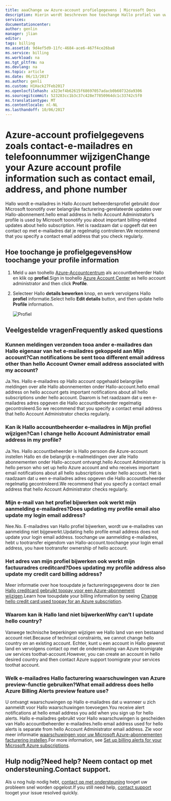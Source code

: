 ```yaml
---
title: aaaChange uw Azure-account profielgegevens | Microsoft Docs
description: Hierin wordt beschreven hoe toochange Hallo profiel van uw Azure-account en antwoorden Hallo Veelgestelde vragen zoals waarom u land hello Azure-Accountcentrum niet wijzigen
services: 
documentationcenter: 
author: genlin
manager: jlian
editor: 
tags: billing
ms.assetid: 9d4ef5d9-11fc-4684-ace6-467f4ce26ba8
ms.service: billing
ms.workload: na
ms.tgt_pltfrm: na
ms.devlang: na
ms.topic: article
ms.date: 06/13/2017
ms.author: genli
ms.custom: H1Hack27Feb2017
ms.openlocfilehash: a323ef4b62615f68697057adacb0b60732da9306
ms.sourcegitcommit: 523283cc1b3c37c428e77850964dc1c33742c5f0
ms.translationtype: MT
ms.contentlocale: nl-NL
ms.lasthandoff: 10/06/2017
---
```

# <a name="change-your-azure-account-profile-information-such-as-contact-email-address-and-phone-number"></a><span data-ttu-id="72b01-103">Azure-account profielgegevens zoals contact-e-mailadres en telefoonnummer wijzigen</span><span class="sxs-lookup"><span data-stu-id="72b01-103">Change your Azure account profile information such as contact email, address, and phone number</span></span>
<span data-ttu-id="72b01-104">Hallo wordt e-mailadres in Hallo Account beheerdersprofiel gebruikt door Microsoft toonotify over belangrijke facturering-gerelateerde updates over Hallo-abonnement.</span><span class="sxs-lookup"><span data-stu-id="72b01-104">hello email address in hello Account Administrator’s profile is used by Microsoft toonotify you about important billing-related updates about hello subscription.</span></span> <span data-ttu-id="72b01-105">Het is raadzaam dat u opgeeft dat een contact op met e-mailadres dat je regelmatig controleren.</span><span class="sxs-lookup"><span data-stu-id="72b01-105">We recommend that you specify a contact email address that you check regularly.</span></span>

## <a name="how-toochange-your-profile-information"></a><span data-ttu-id="72b01-106">Hoe toochange je profielgegevens</span><span class="sxs-lookup"><span data-stu-id="72b01-106">How toochange your profile information</span></span>
1. <span data-ttu-id="72b01-107">Meld u aan toohello [Azure-Accountcentrum](https://account.windowsazure.com/) als accountbeheerder Hallo en klik op **profiel**.</span><span class="sxs-lookup"><span data-stu-id="72b01-107">Sign in toohello [Azure Account Center](https://account.windowsazure.com/) as hello account administrator and then click **Profile**.</span></span> 
2. <span data-ttu-id="72b01-108">Selecteer Hallo **details bewerken** knop, en werk vervolgens Hallo **profiel** informatie.</span><span class="sxs-lookup"><span data-stu-id="72b01-108">Select hello **Edit details** button, and then update hello **Profile** information.</span></span>

   ![Profiel](./media/billing-how-to-change-azure-account-profile/profile.png)

## <a name="frequently-asked-questions"></a><span data-ttu-id="72b01-110">Veelgestelde vragen</span><span class="sxs-lookup"><span data-stu-id="72b01-110">Frequently asked questions</span></span>
### <a name="can-notifications-be-sent-tooa-different-email-address-other-than-hello-account-owner-email-address-associated-with-my-account"></a><span data-ttu-id="72b01-111">Kunnen meldingen verzonden tooa ander e-mailadres dan Hallo eigenaar van het e-mailadres gekoppeld aan Mijn account?</span><span class="sxs-lookup"><span data-stu-id="72b01-111">Can notifications be sent tooa different email address other than hello Account Owner email address associated with my account?</span></span>
<span data-ttu-id="72b01-112">Ja.</span><span class="sxs-lookup"><span data-stu-id="72b01-112">Yes.</span></span> <span data-ttu-id="72b01-113">Hallo e-mailadres op Hallo account opgehaald belangrijke meldingen over alle Hallo abonnementen onder Hallo-account.</span><span class="sxs-lookup"><span data-stu-id="72b01-113">hello email address on hello account gets important notifications about all hello subscriptions under hello account.</span></span> <span data-ttu-id="72b01-114">Daarom is het raadzaam dat u een e-mailadres adres opgeven die Hallo accountbeheerder regelmatig gecontroleerd.</span><span class="sxs-lookup"><span data-stu-id="72b01-114">So we recommend that you specify a contact email address that hello Account Administrator checks regularly.</span></span>

### <a name="can-i-change-hello-account-administrator-email-address-in-my-profile"></a><span data-ttu-id="72b01-115">Kan ik Hallo accountbeheerder e-mailadres in Mijn profiel wijzigen?</span><span class="sxs-lookup"><span data-stu-id="72b01-115">Can I change hello Account Administrator email address in my profile?</span></span>
<span data-ttu-id="72b01-116">Ja.</span><span class="sxs-lookup"><span data-stu-id="72b01-116">Yes.</span></span> <span data-ttu-id="72b01-117">Hallo accountbeheerder is Hallo persoon die Azure-account instellen Hallo en die belangrijk e-mailmeldingen over alle Hallo abonnementen onder Hallo-account ontvangt.</span><span class="sxs-lookup"><span data-stu-id="72b01-117">hello Account Administrator is hello person who set up hello Azure account and who receives important email notifications about all hello subscriptions under hello account.</span></span> <span data-ttu-id="72b01-118">Het is raadzaam dat u een e-mailadres adres opgeven die Hallo accountbeheerder regelmatig gecontroleerd.</span><span class="sxs-lookup"><span data-stu-id="72b01-118">We recommend that you specify a contact email address that hello Account Administrator checks regularly.</span></span>

### <a name="does-updating-my-profile-email-also-update-my-login-email-address"></a><span data-ttu-id="72b01-119">Mijn e-mail van het profiel bijwerken ook werkt mijn aanmelding e-mailadres?</span><span class="sxs-lookup"><span data-stu-id="72b01-119">Does updating my profile email also update my login email address?</span></span>
<span data-ttu-id="72b01-120">Nee.</span><span class="sxs-lookup"><span data-stu-id="72b01-120">No.</span></span> <span data-ttu-id="72b01-121">E-mailadres van Hallo profiel bijwerken, wordt uw e-mailadres van aanmelding niet bijgewerkt.</span><span class="sxs-lookup"><span data-stu-id="72b01-121">Updating hello profile email address does not update your login email address.</span></span> <span data-ttu-id="72b01-122">toochange uw aanmelding e-mailadres, hebt u tootransfer eigendom van Hallo-account.</span><span class="sxs-lookup"><span data-stu-id="72b01-122">toochange your login email address, you have tootransfer ownership of hello account.</span></span>

### <a name="does-updating-my-profile-address-also-update-my-credit-card-billing-address"></a><span data-ttu-id="72b01-123">Het adres van mijn profiel bijwerken ook werkt mijn factuuradres creditcard?</span><span class="sxs-lookup"><span data-stu-id="72b01-123">Does updating my profile address also update my credit card billing address?</span></span>
<span data-ttu-id="72b01-124">Meer informatie over hoe tooupdate je factureringsgegevens door te zien [Hallo creditcard gebruikt toopay voor een Azure-abonnement wijzigen](billing-how-to-change-credit-card.md).</span><span class="sxs-lookup"><span data-stu-id="72b01-124">Learn how tooupdate your billing information by seeing [Change hello credit card used toopay for an Azure subscription](billing-how-to-change-credit-card.md).</span></span>

### <a name="why-cant-i-update-hello-country"></a><span data-ttu-id="72b01-125">Waarom kan ik Hallo land niet bijwerken</span><span class="sxs-lookup"><span data-stu-id="72b01-125">Why can’t I update hello country?</span></span>
<span data-ttu-id="72b01-126">Vanwege technische beperkingen wijzigen we Hallo land van een bestaand account niet.</span><span class="sxs-lookup"><span data-stu-id="72b01-126">Because of technical constraints, we cannot change hello country on an existing account.</span></span> <span data-ttu-id="72b01-127">Echter, kunt u een account in Hallo gewenst land en vervolgens contact op met de ondersteuning van Azure toomigrate uw services toothat-account.</span><span class="sxs-lookup"><span data-stu-id="72b01-127">However, you can create an account in hello desired country and then contact Azure support toomigrate your services toothat account.</span></span>

### <a name="what-email-address-does-hello-azure-billing-alerts-preview-feature-use"></a><span data-ttu-id="72b01-128">Welk e-mailadres Hallo facturering waarschuwingen van Azure preview-functie gebruiken?</span><span class="sxs-lookup"><span data-stu-id="72b01-128">What email address does hello Azure Billing Alerts preview feature use?</span></span>
<span data-ttu-id="72b01-129">U ontvangt waarschuwingen op Hallo e-mailadres dat u wanneer u zich aanmeldt voor Hallo waarschuwingen toevoegen.</span><span class="sxs-lookup"><span data-stu-id="72b01-129">You receive alert notifications at hello email address you add when you sign up for hello alerts.</span></span> <span data-ttu-id="72b01-130">Hallo e-mailadres gebruikt voor Hallo waarschuwingen is gescheiden van Hallo accountbeheerder e-mailadres.</span><span class="sxs-lookup"><span data-stu-id="72b01-130">hello email address used for hello alerts is separate from hello Account Administrator email address.</span></span> <span data-ttu-id="72b01-131">Zie voor meer informatie [waarschuwingen voor uw Microsoft Azure-abonnementen facturering instellen](billing-set-up-alerts.md).</span><span class="sxs-lookup"><span data-stu-id="72b01-131">For more information, see [Set up billing alerts for your Microsoft Azure subscriptions](billing-set-up-alerts.md).</span></span>

## <a name="need-help-contact-support"></a><span data-ttu-id="72b01-132">Hulp nodig?</span><span class="sxs-lookup"><span data-stu-id="72b01-132">Need help?</span></span> <span data-ttu-id="72b01-133">Neem contact op met ondersteuning.</span><span class="sxs-lookup"><span data-stu-id="72b01-133">Contact support.</span></span>
<span data-ttu-id="72b01-134">Als u nog hulp nodig hebt, [contact op met ondersteuning](https://portal.azure.com/?#blade/Microsoft_Azure_Support/HelpAndSupportBlade) tooget uw probleem snel worden opgelost.</span><span class="sxs-lookup"><span data-stu-id="72b01-134">If you still need help, [contact support](https://portal.azure.com/?#blade/Microsoft_Azure_Support/HelpAndSupportBlade) tooget your issue resolved quickly.</span></span> 

